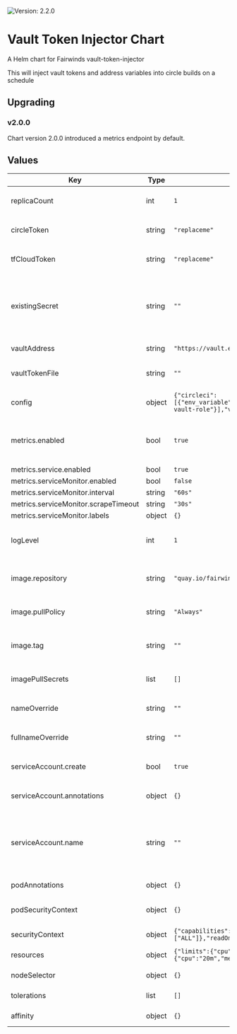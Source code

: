 ![Version: 2.2.0](https://img.shields.io/badge/Version-2.2.0-informational?style=flat-square)

# Vault Token Injector Chart

A Helm chart for Fairwinds vault-token-injector

This will inject vault tokens and address variables into circle builds on a schedule

## Upgrading

### v2.0.0

Chart version 2.0.0 introduced a metrics endpoint by default.

## Values

| Key | Type | Default | Description |
|-----|------|---------|-------------|
| replicaCount | int | `1` | We currently only support a single instance |
| circleToken | string | `"replaceme"` | A token for interacting with CircleCI |
| tfCloudToken | string | `"replaceme"` | A token for interacting with TFCloud |
| existingSecret | string | `""` | An existing secret that contains the environment variables CIRCLEC_CI_TOKEN and TFCLOUD_TOKEN |
| vaultAddress | string | `"https://vault.example.com"` | The vault address to get tokens from |
| vaultTokenFile | string | `""` | A file containing a vault token. Optional. |
| config | object | `{"circleci":[{"env_variable":"VAULT_TOKEN","name":"FairwindsOps/example","vault_role":"some-vault-role"}],"vaultAddress":"https://vault.example.com"}` | The configuration of the vault-token-injector |
| metrics.enabled | bool | `true` | If true, a prometheus endpoint will be enabled on port 4329 |
| metrics.service.enabled | bool | `true` |  |
| metrics.serviceMonitor.enabled | bool | `false` |  |
| metrics.serviceMonitor.interval | string | `"60s"` |  |
| metrics.serviceMonitor.scrapeTimeout | string | `"30s"` |  |
| metrics.serviceMonitor.labels | object | `{}` |  |
| logLevel | int | `1` | The klog log level (1-10). WARNING: Log level 10 will print secrets to logs |
| image.repository | string | `"quay.io/fairwinds/vault-token-injector"` | The image repository to pullt he vault-token-injector image from |
| image.pullPolicy | string | `"Always"` | This is recommended to be set as Always |
| image.tag | string | `""` | Overrides the image tag whose default is the chart appVersion. |
| imagePullSecrets | list | `[]` | A list of imagePullSecrets to use |
| nameOverride | string | `""` | Overrides the name in the main template |
| fullnameOverride | string | `""` | Overrides the fullname in the main template |
| serviceAccount.create | bool | `true` | Specifies whether a service account should be created |
| serviceAccount.annotations | object | `{}` | Annotations to add to the service account |
| serviceAccount.name | string | `""` | The name of the service account to use. If not set and create is true, a name is generated using the fullname template |
| podAnnotations | object | `{}` | Annotations to add to the pod |
| podSecurityContext | object | `{}` | a podSecurityContext to apply |
| securityContext | object | `{"capabilities":{"drop":["ALL"]},"readOnlyRootFilesystem":true,"runAsNonRoot":true,"runAsUser":10000}` | securityContext for the containers |
| resources | object | `{"limits":{"cpu":"20m","memory":"128Mi"},"requests":{"cpu":"20m","memory":"128Mi"}}` | resources block for the pod |
| nodeSelector | object | `{}` | A nodeSelector block for the pod |
| tolerations | list | `[]` | tolerations block for the pod |
| affinity | object | `{}` | affinity block for the pod |

